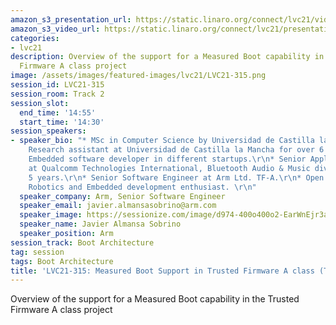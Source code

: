 ```yaml
---
amazon_s3_presentation_url: https://static.linaro.org/connect/lvc21/videos/lvc21-315.mp4
amazon_s3_video_url: https://static.linaro.org/connect/lvc21/presentations/lvc21-315.pdf
categories:
- lvc21
description: Overview of the support for a Measured Boot capability in the Trusted
  Firmware A class project
image: /assets/images/featured-images/lvc21/LVC21-315.png
session_id: LVC21-315
session_room: Track 2
session_slot:
  end_time: '14:55'
  start_time: '14:30'
session_speakers:
- speaker_bio: "* MSc in Computer Science by Universidad de Castilla la Mancha.\r\n*
    Research assistant at Universidad de Castilla la Mancha for over 6 years.\r\n*
    Embedded software developer in different startups.\r\n* Senior Applications Engineer
    at Qualcomm Technologies International, Bluetooth Audio & Music division for over
    5 years.\r\n* Senior Software Engineer at Arm Ltd. TF-A.\r\n* Open Source, ML,
    Robotics and Embedded development enthusiast. \r\n"
  speaker_company: Arm, Senior Software Engineer
  speaker_email: javier.almansasobrino@arm.com
  speaker_image: https://sessionize.com/image/d974-400o400o2-EarWnEjr3aA1NuSeZAiTme.jpeg
  speaker_name: Javier Almansa Sobrino
  speaker_position: Arm
session_track: Boot Architecture
tag: session
tags: Boot Architecture
title: 'LVC21-315: Measured Boot Support in Trusted Firmware A class (TF-A) project'
---
```


Overview of the support for a Measured Boot capability in the Trusted Firmware A class project